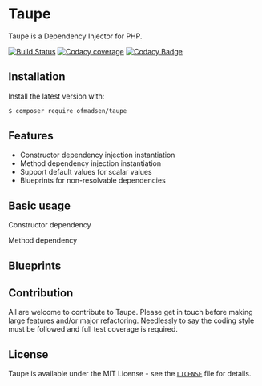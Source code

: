 # Taupe
Taupe is a Dependency Injector for PHP.

[![Build Status](https://img.shields.io/travis/ofmadsen/taupe.svg?style=flat-square)](https://travis-ci.org/ofmadsen/taupe)
[![Codacy coverage](https://img.shields.io/codacy/coverage/4560148146744fbbaabe664e19ac5f80.svg?style=flat-square)](https://www.codacy.com/app/ofmadsen/taupe)
[![Codacy Badge](https://img.shields.io/codacy/grade/4560148146744fbbaabe664e19ac5f80.svg?style=flat-square)](https://www.codacy.com/app/ofmadsen/taupe)

## Installation
Install the latest version with:

```bash
$ composer require ofmadsen/taupe
```

## Features
- Constructor dependency injection instantiation
- Method dependency injection instantiation
- Support default values for scalar values
- Blueprints for non-resolvable dependencies

## Basic usage
Constructor dependency

Method dependency

## Blueprints

## Contribution
All are welcome to contribute to Taupe. Please get in touch before making large features and/or major refactoring. Needlessly to say the coding style must be followed and full test coverage is required.

## License
Taupe is available under the MIT License - see the [`LICENSE`](LICENSE) file for details.
